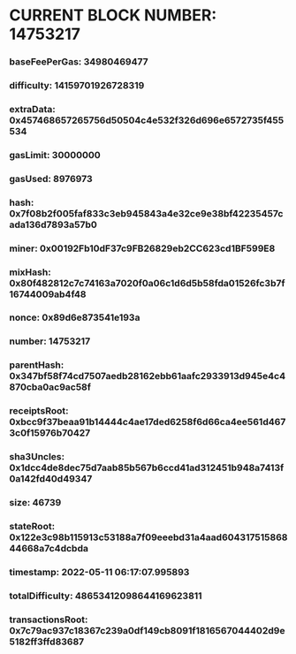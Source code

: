 # CURRENT BLOCK NUMBER: 14753217

### baseFeePerGas: 34980469477
### difficulty: 14159701926728319
### extraData: 0x457468657265756d50504c4e532f326d696e6572735f455534
### gasLimit: 30000000
### gasUsed: 8976973
### hash: 0x7f08b2f005faf833c3eb945843a4e32ce9e38bf42235457cada136d7893a57b0
### miner: 0x00192Fb10dF37c9FB26829eb2CC623cd1BF599E8
### mixHash: 0x80f482812c7c74163a7020f0a06c1d6d5b58fda01526fc3b7f16744009ab4f48
### nonce: 0x89d6e873541e193a
### number: 14753217
### parentHash: 0x347bf58f74cd7507aedb28162ebb61aafc2933913d945e4c4870cba0ac9ac58f
### receiptsRoot: 0xbcc9f37beaa91b14444c4ae17ded6258f6d66ca4ee561d4673c0f15976b70427
### sha3Uncles: 0x1dcc4de8dec75d7aab85b567b6ccd41ad312451b948a7413f0a142fd40d49347
### size: 46739
### stateRoot: 0x122e3c98b115913c53188a7f09eeebd31a4aad60431751586844668a7c4dcbda
### timestamp: 2022-05-11 06:17:07.995893
### totalDifficulty: 48653412098644169623811
### transactionsRoot: 0x7c79ac937c18367c239a0df149cb8091f1816567044402d9e5182ff3ffd83687
